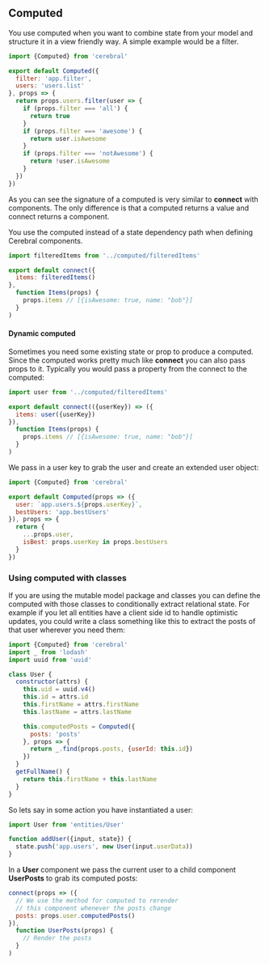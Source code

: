 ## Computed

You use computed when you want to combine state from your model and structure it in a view friendly way. A simple example would be a filter.

```javascript
import {Computed} from 'cerebral'

export default Computed({
  filter: 'app.filter',
  users: 'users.list'
}, props => {
  return props.users.filter(user => {
    if (props.filter === 'all') {
      return true
    }
    if (props.filter === 'awesome') {
      return user.isAwesome
    }
    if (props.filter === 'notAwesome') {
      return !user.isAwesome
    }
  })
})
```
As you can see the signature of a computed is very similar to **connect** with components. The only difference is that a computed returns a value and connect returns a component.

You use the computed instead of a state dependency path when defining Cerebral components.

```javascript
import filteredItems from '../computed/filteredItems'

export default connect({
  items: filteredItems()
},
  function Items(props) {
    props.items // [{isAwesome: true, name: "bob"}]
  }
)
```

#### Dynamic computed
Sometimes you need some existing state or prop to produce a computed. Since the computed works pretty much like **connect** you can also pass props to it. Typically you would pass a property from the connect to the computed:

```javascript
import user from '../computed/filteredItems'

export default connect(({userKey}) => ({
  items: user({userKey})
}),
  function Items(props) {
    props.items // [{isAwesome: true, name: "bob"}]
  }
)
```

We pass in a user key to grab the user and create an extended user object:

```javascript
import {Computed} from 'cerebral'

export default Computed(props => ({
  user: `app.users.${props.userKey}`,
  bestUsers: 'app.bestUsers'
}), props => {
  return {
    ...props.user,
    isBest: props.userKey in props.bestUsers
  }
})
```

### Using computed with classes
If you are using the mutable model package and classes you can define the computed with those classes to conditionally extract relational state. For example if you let all entities have a client side id to handle optimistic updates, you could write a class something like this to extract the posts of that user wherever you need them:

```javascript
import {Computed} from 'cerebral'
import _ from 'lodash'
import uuid from 'uuid'

class User {
  constructor(attrs) {
    this.uid = uuid.v4()
    this.id = attrs.id
    this.firstName = attrs.firstName
    this.lastName = attrs.lastName

    this.computedPosts = Computed({
      posts: 'posts'
    }, props => {
      return _.find(props.posts, {userId: this.id})
    })
  }
  getFullName() {
    return this.firstName + this.lastName
  }
}
```

So lets say in some action you have instantiated a user:

```javascript
import User from 'entities/User'

function addUser({input, state}) {
  state.push('app.users', new User(input.userData))  
}
```


In a **User** component we pass the current user to a child component **UserPosts** to grab its computed posts:

```javascript
connect(props => ({
  // We use the method for computed to rerender
  // this component whenever the posts change
  posts: props.user.computedPosts()
}),
  function UserPosts(props) {
    // Render the posts
  }
)
```
